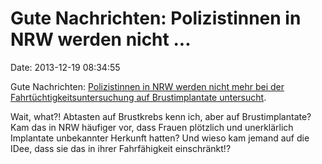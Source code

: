 Gute Nachrichten: Polizistinnen in NRW werden nicht \...
========================================================

Date: 2013-12-19 08:34:55

Gute Nachrichten: [Polizistinnen in NRW werden nicht mehr bei der
Fahrtüchtigkeitsuntersuchung auf Brustimplantate
untersucht](http://www.mz-web.de/panorama/gesundheits-check-implantat-suche-bei-polizistinnen-gestoppt,20642226,25658110.html).

Wait, what?! Abtasten auf Brustkrebs kenn ich, aber auf Brustimplantate?
Kam das in NRW häufiger vor, dass Frauen plötzlich und unerklärlich
Implantate unbekannter Herkunft hatten? Und wieso kam jemand auf die
IDee, dass sie das in ihrer Fahrfähigkeit einschränkt!?
